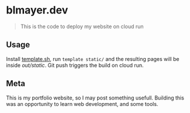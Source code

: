 # blmayer.dev

> This is the code to deploy my website on cloud run


## Usage

Install [template.sh](github.com/blmayer/template.sh), run `template static/`
and the resulting pages will be inside *out/static*. Git push triggers the
build on cloud run.

## Meta

This is my portfolio website, so I may post something usefull. Building this
was an opportunity to learn web development, and some tools.

